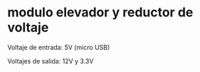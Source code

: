 # modulo elevador y reductor de voltaje 

Voltaje de entrada: 5V (micro USB)

Voltajes de salida: 12V y 3.3V
